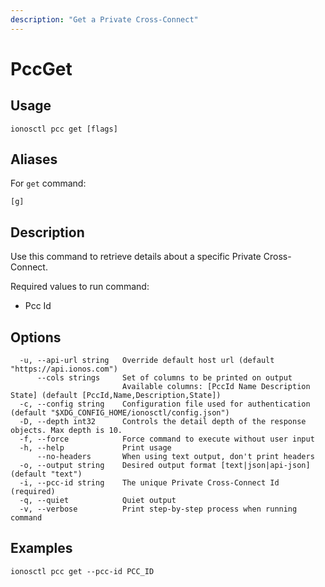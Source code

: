 ```yaml
---
description: "Get a Private Cross-Connect"
---
```


# PccGet

## Usage

```text
ionosctl pcc get [flags]
```

## Aliases

For `get` command:

```text
[g]
```

## Description

Use this command to retrieve details about a specific Private Cross-Connect.

Required values to run command:

* Pcc Id

## Options

```text
  -u, --api-url string   Override default host url (default "https://api.ionos.com")
      --cols strings     Set of columns to be printed on output 
                         Available columns: [PccId Name Description State] (default [PccId,Name,Description,State])
  -c, --config string    Configuration file used for authentication (default "$XDG_CONFIG_HOME/ionosctl/config.json")
  -D, --depth int32      Controls the detail depth of the response objects. Max depth is 10.
  -f, --force            Force command to execute without user input
  -h, --help             Print usage
      --no-headers       When using text output, don't print headers
  -o, --output string    Desired output format [text|json|api-json] (default "text")
  -i, --pcc-id string    The unique Private Cross-Connect Id (required)
  -q, --quiet            Quiet output
  -v, --verbose          Print step-by-step process when running command
```

## Examples

```text
ionosctl pcc get --pcc-id PCC_ID
```

